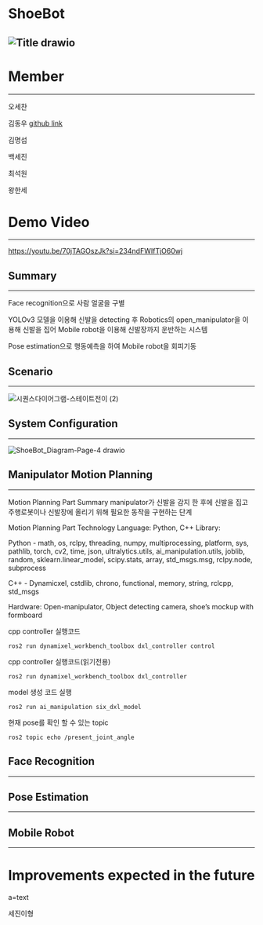 # ShoeBot
![Title drawio](https://github.com/addinedu-ros-2nd/robot-repo-2/assets/140477778/86723d3a-4c09-41ea-a812-f5b6df4cb52a)
-----------
# Member
-----
오세찬

김동우 [github link](https://github.com/DongUKim)

김명섭

백세진

최석원

왕한세
# Demo Video
----

https://youtu.be/70jTAGOszJk?si=234ndFWIfTjO60wj


## Summary
----
Face recognition으로 사람 얼굴을 구별

YOLOv3 모델을 이용해 신발을 detecting 후 Robotics의 open_manipulator을 이용해 신발을 집어 Mobile robot을 이용해 신발장까지 운반하는 시스템

Pose estimation으로 행동예측을 하여 Mobile robot을 회피기동
## Scenario
----
![시퀀스다이어그램-스테이트전이 (2)](https://github.com/addinedu-ros-2nd/robot-repo-2/assets/140477778/5a99e0b4-a979-45f4-9dea-5e57a060ab19)
## System Configuration
----
![ShoeBot_Diagram-Page-4 drawio](https://github.com/addinedu-ros-2nd/robot-repo-2/assets/140477778/f5ffd09c-155c-4951-af13-9e8d26a2af4c)
## Manipulator Motion Planning
----
Motion Planning Part Summary
manipulator가 신발을 감지 한 후에 신발을 집고 주행로봇이나 신발장에 올리기 위해 필요한 동작을 구현하는 단계

Motion Planning Part Technology
Language: Python, C++
Library:

Python - math, os, rclpy, threading, numpy, multiprocessing, platform, sys, pathlib, torch, cv2, time, json, ultralytics.utils, ai_manipulation.utils, joblib, random, sklearn.linear_model, scipy.stats, array, std_msgs.msg, rclpy.node, subprocess

C++ - Dynamicxel, cstdlib, chrono, functional, memory, string, rclcpp, std_msgs

Hardware:
Open-manipulator, Object detecting camera, shoe’s mockup with formboard

cpp controller 실행코드
```
ros2 run dynamixel_workbench_toolbox dxl_controller control
```

cpp controller 실행코드(읽기전용)
```
ros2 run dynamixel_workbench_toolbox dxl_controller
```

model 생성 코드 실행
```
ros2 run ai_manipulation six_dxl_model
```

현재 pose를 확인 할 수 있는 topic
```
ros2 topic echo /present_joint_angle
```


## Face Recognition
----

## Pose Estimation
----

## Mobile Robot
-----
# Improvements expected in the future
a=text

세진이형
